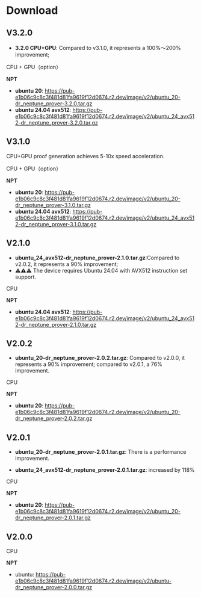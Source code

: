 # Download
## V3.2.0
- **3.2.0 CPU+GPU**:​ Compared to v3.1.0, it represents a 100%～200% improvement;


CPU + GPU（option）

**NPT**
- **ubuntu 20**: https://pub-e1b06c9c8c3f481d81fa9619f12d0674.r2.dev/image/v2/ubuntu_20-dr_neptune_prover-3.2.0.tar.gz
- **ubuntu 24.04 avx512**: https://pub-e1b06c9c8c3f481d81fa9619f12d0674.r2.dev/image/v2/ubuntu_24_avx512-dr_neptune_prover-3.2.0.tar.gz

## V3.1.0

CPU+GPU proof generation achieves 5-10x speed acceleration.

CPU + GPU（option）

**NPT**
- **ubuntu 20**: https://pub-e1b06c9c8c3f481d81fa9619f12d0674.r2.dev/image/v2/ubuntu_20-dr_neptune_prover-3.1.0.tar.gz
- **ubuntu 24.04 avx512**: https://pub-e1b06c9c8c3f481d81fa9619f12d0674.r2.dev/image/v2/ubuntu_24_avx512-dr_neptune_prover-3.1.0.tar.gz


## V2.1.0

- **ubuntu_24_avx512-dr_neptune_prover-2.1.0.tar.gz**:​ Compared to v2.0.2, it represents a 90% improvement;
- ⚠️⚠️⚠️ The device requires Ubuntu 24.04 with AVX512 instruction set support.

CPU

**NPT**
- **ubuntu 24.04 avx512**: https://pub-e1b06c9c8c3f481d81fa9619f12d0674.r2.dev/image/v2/ubuntu_24_avx512-dr_neptune_prover-2.1.0.tar.gz

## V2.0.2

- **ubuntu_20-dr_neptune_prover-2.0.2.tar.gz**:​ Compared to v2.0.0, it represents a 90% improvement; compared to v2.0.1, a 76% improvement.

CPU

**NPT**
- **ubuntu 20**: https://pub-e1b06c9c8c3f481d81fa9619f12d0674.r2.dev/image/v2/ubuntu_20-dr_neptune_prover-2.0.2.tar.gz


## V2.0.1

- **ubuntu_20-dr_neptune_prover-2.0.1.tar.gz**:​ There is a performance improvement.​​

- **ubuntu_24_avx512-dr_neptune_prover-2.0.1.tar.gz**: increased by 118%​

CPU

**NPT**
- **ubuntu 20**: https://pub-e1b06c9c8c3f481d81fa9619f12d0674.r2.dev/image/v2/ubuntu_20-dr_neptune_prover-2.0.1.tar.gz

## V2.0.0

CPU

**NPT**
- ubuntu: https://pub-e1b06c9c8c3f481d81fa9619f12d0674.r2.dev/image/v2/ubuntu-dr_neptune_prover-2.0.0.tar.gz
